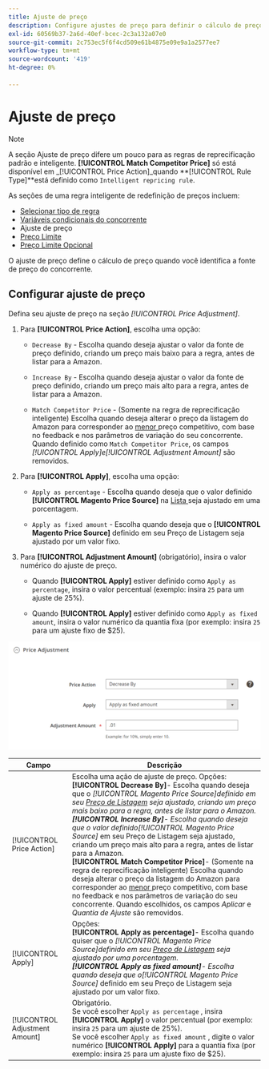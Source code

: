 ```yaml
---
title: Ajuste de preço
description: Configure ajustes de preço para definir o cálculo de preço quando tiver identificado a fonte de preço do concorrente da Amazon.
exl-id: 60569b37-2a6d-40ef-bcec-2c3a132a07e0
source-git-commit: 2c753ec5f6f4cd509e61b4875e09e9a1a2577ee7
workflow-type: tm+mt
source-wordcount: '419'
ht-degree: 0%

---
```


# Ajuste de preço

>[!NOTE]
>
>A seção Ajuste de preço difere um pouco para as regras de reprecificação padrão e inteligente. **[!UICONTROL Match Competitor Price]** só está disponível em  _[!UICONTROL Price Action]_quando **[!UICONTROL Rule Type]**está definido como  `Intelligent repricing rule`.

As seções de uma regra inteligente de redefinição de preços incluem:

- [Selecionar tipo de regra](./intelligent-repricing-rules.md)
- [Variáveis condicionais do concorrente](./competitor-conditional-variances.md)
- Ajuste de preço
- [Preço Limite](./floor-price.md)
- [Preço Limite Opcional](./optional-ceiling-price.md)

O ajuste de preço define o cálculo de preço quando você identifica a fonte de preço do concorrente.

## Configurar ajuste de preço

Defina seu ajuste de preço na seção _[!UICONTROL Price Adjustment]_.

1. Para **[!UICONTROL Price Action]**, escolha uma opção:

   - `Decrease By` - Escolha quando deseja ajustar o valor da fonte de preço definido, criando um preço mais baixo para a regra, antes de listar para a Amazon.

   - `Increase By` - Escolha quando deseja ajustar o valor da fonte de preço definido, criando um preço mais alto para a regra, antes de listar para a Amazon.

   - `Match Competitor Price` - (Somente na regra de reprecificação inteligente) Escolha quando deseja alterar o preço da listagem do Amazon para corresponder ao  [menor ](./lowest-competitor-pricing.md) preço competitivo, com base no feedback e nos parâmetros de variação do seu concorrente. Quando definido como `Match Competitor Price`, os campos _[!UICONTROL Apply]_e_[!UICONTROL Adjustment Amount]_ são removidos.

1. Para **[!UICONTROL Apply]**, escolha uma opção:

   - `Apply as percentage` - Escolha quando deseja que o valor definido  **[!UICONTROL Magento Price Source]** na  [Lista ](./listing-price.md) seja ajustado em uma porcentagem.

   - `Apply as fixed amount` - Escolha quando deseja que o  **[!UICONTROL Magento Price Source]** definido em seu  [ ](./listing-price.md) Preço de Listagem seja ajustado por um valor fixo.

1. Para **[!UICONTROL Adjustment Amount]** (obrigatório), insira o valor numérico do ajuste de preço.

   - Quando **[!UICONTROL Apply]** estiver definido como `Apply as percentage`, insira o valor percentual (exemplo: insira `25` para um ajuste de 25%).

   - Quando **[!UICONTROL Apply]** estiver definido como `Apply as fixed amount`, insira o valor numérico da quantia fixa (por exemplo: insira `25` para um ajuste fixo de $25).

![Regra inteligente de reprecificação - ajuste de preço](assets/amazon-price-adjustment.png)

| Campo | Descrição |
|---|---|
| [!UICONTROL Price Action] | Escolha uma ação de ajuste de preço. Opções:<br>**[!UICONTROL Decrease By]**- Escolha quando deseja que o _[!UICONTROL Magento Price Source]_definido em seu [Preço de Listagem](./listing-price.md) seja ajustado, criando um preço mais baixo para a regra, antes de listar para o Amazon.<br>**[!UICONTROL Increase By]**- Escolha quando deseja que o valor definido_[!UICONTROL Magento Price Source]_ em seu Preço de  [ ](./listing-price.md) Listagem seja ajustado, criando um preço mais alto para a regra, antes de listar para a Amazon.<br>**[!UICONTROL Match Competitor Price]**- (Somente na regra de reprecificação inteligente) Escolha quando deseja alterar o preço da listagem do Amazon para corresponder ao  [menor ](./lowest-competitor-pricing.md) preço competitivo, com base no feedback e nos parâmetros de variação do seu concorrente. Quando escolhidos, os campos _Aplicar_ e _Quantia de Ajuste_ são removidos. |
| [!UICONTROL Apply] | Opções:<br>**[!UICONTROL Apply as percentage]**- Escolha quando quiser que o _[!UICONTROL Magento Price Source]_definido em seu [Preço de Listagem](./listing-price.md) seja ajustado por uma porcentagem.<br>**[!UICONTROL Apply as fixed amount]**- Escolha quando deseja que o_[!UICONTROL Magento Price Source]_ definido em seu  [ ](./listing-price.md) Preço de Listagem seja ajustado por um valor fixo. |
| [!UICONTROL Adjustment Amount] | Obrigatório.<br>Se você escolher  `Apply as percentage` , insira  **[!UICONTROL Apply]** o valor percentual (por exemplo: insira  `25` para um ajuste de 25%).<br>Se você escolher  `Apply as fixed amount` , digite o valor numérico  **[!UICONTROL Apply]** para a quantia fixa (por exemplo: insira  `25` para um ajuste fixo de $25). |
